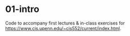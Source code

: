 # 01-intro

Code to accompany first lectures & in-class exercises for https://www.cis.upenn.edu/~cis552/current/index.html.
